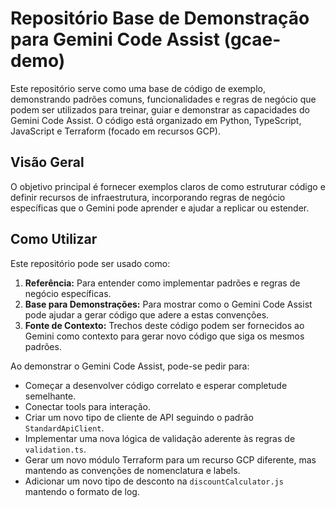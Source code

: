 # Repositório Base de Demonstração para Gemini Code Assist (gcae-demo)

Este repositório serve como uma base de código de exemplo, demonstrando padrões comuns, funcionalidades e regras de negócio que podem ser utilizados para treinar, guiar e demonstrar as capacidades do Gemini Code Assist. O código está organizado em Python, TypeScript, JavaScript e Terraform (focado em recursos GCP).

## Visão Geral

O objetivo principal é fornecer exemplos claros de como estruturar código e definir recursos de infraestrutura, incorporando regras de negócio específicas que o Gemini pode aprender e ajudar a replicar ou estender.

## Como Utilizar

Este repositório pode ser usado como:
1.  **Referência:** Para entender como implementar padrões e regras de negócio específicas.
2.  **Base para Demonstrações:** Para mostrar como o Gemini Code Assist pode ajudar a gerar código que adere a estas convenções.
3.  **Fonte de Contexto:** Trechos deste código podem ser fornecidos ao Gemini como contexto para gerar novo código que siga os mesmos padrões.

Ao demonstrar o Gemini Code Assist, pode-se pedir para:
* Começar a desenvolver código correlato e esperar completude semelhante.
* Conectar tools para interação.
* Criar um novo tipo de cliente de API seguindo o padrão `StandardApiClient`.
* Implementar uma nova lógica de validação aderente às regras de `validation.ts`.
* Gerar um novo módulo Terraform para um recurso GCP diferente, mas mantendo as convenções de nomenclatura e labels.
* Adicionar um novo tipo de desconto na `discountCalculator.js` mantendo o formato de log.
